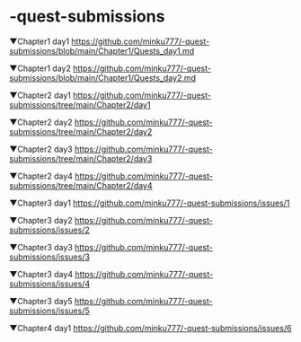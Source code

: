 # -quest-submissions
▼Chapter1 day1
https://github.com/minku777/-quest-submissions/blob/main/Chapter1/Quests_day1.md

▼Chapter1 day2
https://github.com/minku777/-quest-submissions/blob/main/Chapter1/Quests_day2.md

▼Chapter2 day1
https://github.com/minku777/-quest-submissions/tree/main/Chapter2/day1

▼Chapter2 day2
https://github.com/minku777/-quest-submissions/tree/main/Chapter2/day2

▼Chapter2 day3
https://github.com/minku777/-quest-submissions/tree/main/Chapter2/day3

▼Chapter2 day4
https://github.com/minku777/-quest-submissions/tree/main/Chapter2/day4

▼Chapter3 day1
https://github.com/minku777/-quest-submissions/issues/1

▼Chapter3 day2
https://github.com/minku777/-quest-submissions/issues/2

▼Chapter3 day3
https://github.com/minku777/-quest-submissions/issues/3

▼Chapter3 day4
https://github.com/minku777/-quest-submissions/issues/4

▼Chapter3 day5
https://github.com/minku777/-quest-submissions/issues/5

▼Chapter4 day1
https://github.com/minku777/-quest-submissions/issues/6
